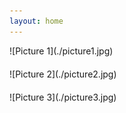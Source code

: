 ```yaml
---
layout: home
---
```


<div style="margin-bottom:20px;">
  ![Picture 1](./picture1.jpg)
</div>

<div style="margin-bottom:20px;">
  ![Picture 2](./picture2.jpg)
</div>

<div style="margin-bottom:20px;">
  ![Picture 3](./picture3.jpg)
</div>
